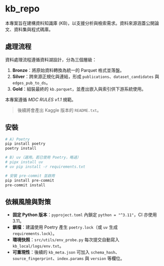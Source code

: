 # kb_repo

本專案旨在建構資料知識庫 (KB)，以支援分析與檢索需求。資料來源涵蓋公開論文、資料集與程式碼庫。

## 處理流程

資料處理流程遵循資料湖設計，分為三個層級：

1. **Bronze**：將原始資料轉換為統一的 Parquet 格式並落盤。
2. **Silver**：跨來源正規化與連結，形成 `publications`、`dataset_candidates` 與 `edges_pub_to_ds`。
3. **Gold**：組裝最終的 `kb.parquet`，並產出嵌入與索引供下游系統使用。

本專案遵循 *MDC RULES v1.1* 規範。

> 後續將會產出 Kaggle 版本的 `README.txt`。

## 安裝

```bash
# A) Poetry
pip install poetry
poetry install

# B) uv（選用。若已使用 Poetry，略過）
# pipx install uv
# uv pip install -r requirements.txt

# 安裝 pre-commit 並啟用
pip install pre-commit
pre-commit install
```

## 依賴風險與對策

* **固定 Python 版本**：`pyproject.toml` 內鎖定 `python = "^3.11"`，CI 亦使用 3.11。
* **鎖檔**：建議使用 Poetry 產生 `poetry.lock`（或 `uv` 生成 `requirements.lock`）。
* **環境快照**：`src/utils/env_probe.py` 每次提交自動寫入 `kb_local/logs/env.txt`。
* **可重現性**：後續的 `kb_meta.json` 可加入 `schema_hash`、`source_fingerprint`、`index.params` 與 `version` 等欄位。

